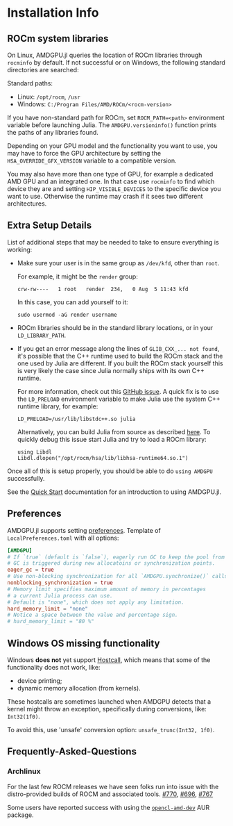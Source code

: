 # Installation Info

## ROCm system libraries

On Linux, AMDGPU.jl queries the location of ROCm libraries through `rocminfo` by default.
If not successful or on Windows, the following standard directories are searched:

Standard paths:
- Linux: `/opt/rocm`, `/usr`
- Windows: `C:/Program Files/AMD/ROCm/<rocm-version>`

If you have non-standard path for ROCm, set `ROCM_PATH=<path>`
environment variable before launching Julia. The `AMDGPU.versioninfo()`
function prints the paths of any libraries found.

Depending on your GPU model and the functionality you want to use, you may have
to force the GPU architecture by setting the `HSA_OVERRIDE_GFX_VERSION`
variable to a compatible version.

You may also have more than one type of GPU, for example a dedicated AMD GPU and an integrated one.
In that case use `rocminfo` to find which device they are and setting `HIP_VISIBLE_DEVICES` to the specific device you want to use.
Otherwise the runtime may crash if it sees two different architectures.

## Extra Setup Details

List of additional steps that may be needed to take to ensure everything is working:

- Make sure your user is in the same group as `/dev/kfd`, other than `root`.

    For example, it might be the `render` group:

    ```
    crw-rw----   1 root   render  234,   0 Aug  5 11:43 kfd
    ```

    In this case, you can add yourself to it:

    ```
    sudo usermod -aG render username
    ```

- ROCm libraries should be in the standard library locations, or in your `LD_LIBRARY_PATH`.

- If you get an error message along the lines of `GLIB_CXX_... not found`,
    it's possible that the C++ runtime used to build the ROCm stack
    and the one used by Julia are different.
    If you built the ROCm stack yourself this is very likely the case
    since Julia normally ships with its own C++ runtime.

    For more information, check out this [GitHub issue](https://github.com/JuliaLang/julia/issues/34276).
    A quick fix is to use the `LD_PRELOAD` environment variable to make Julia use the system C++ runtime library, for example:

    ```
    LD_PRELOAD=/usr/lib/libstdc++.so julia
    ```

    Alternatively, you can build Julia from source as described
    [here](https://github.com/JuliaLang/julia/blob/master/doc/build/build.md).
    To quickly debug this issue start Julia and try to load a ROCm library:

    ```
    using Libdl
    Libdl.dlopen("/opt/rocm/hsa/lib/libhsa-runtime64.so.1")
    ```

Once all of this is setup properly, you should be able to do `using AMDGPU`
successfully.

See the [Quick Start](@ref) documentation for an introduction to using AMDGPU.jl.

## Preferences

AMDGPU.jl supports setting
[preferences](https://github.com/JuliaPackaging/Preferences.jl).
Template of `LocalPreferences.toml` with all options:

```toml
[AMDGPU]
# If `true` (default is `false`), eagerly run GC to keep the pool from growing too big.
# GC is triggered during new allocatoins or synchronization points.
eager_gc = true
# Use non-blocking synchronization for all `AMDGPU.synchronize()` calls (default is `true`).
nonblocking_synchronization = true
# Memory limit specifies maximum amount of memory in percentages
# a current Julia process can use.
# Default is "none", which does not apply any limitation.
hard_memory_limit = "none"
# Notice a space between the value and percentage sign.
# hard_memory_limit = "80 %"
```

## Windows OS missing functionality

Windows **does not** yet support [Hostcall](@ref), which means that
some of the functionality does not work, like:

- device printing;
- dynamic memory allocation (from kernels).

These hostcalls are sometimes launched when AMDGPU detects that a
kernel might throw an exception, specifically during conversions, like:
`Int32(1f0)`.

To avoid this, use 'unsafe' conversion option:
`unsafe_trunc(Int32, 1f0)`.

## Frequently-Asked-Questions

### Archlinux

For the last few ROCM releases we have seen folks run into
issue with the distro-provided builds of ROCM and associated tools.
[#770](https://github.com/JuliaGPU/AMDGPU.jl/issues/770),
[#696](https://github.com/JuliaGPU/AMDGPU.jl/issues/696),
[#767](https://github.com/JuliaGPU/AMDGPU.jl/issues/767)

Some users have reported success with using the
[`opencl-amd-dev`](https://aur.archlinux.org/packages/opencl-amd-dev) AUR package.
